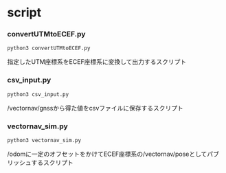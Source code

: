 # script

### convertUTMtoECEF.py
```
python3 convertUTMtoECEF.py
```
指定したUTM座標系をECEF座標系に変換して出力するスクリプト

### csv_input.py
```
python3 csv_input.py
```
/vectornav/gnssから得た値をcsvファイルに保存するスクリプト

### vectornav_sim.py
```
python3 vectornav_sim.py
```
/odomに一定のオフセットをかけてECEF座標系の/vectornav/poseとしてパブリッシュするスクリプト
